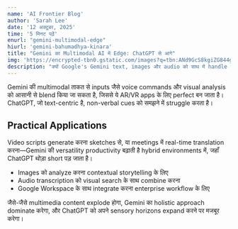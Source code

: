 ```yaml
---
name: 'AI Frontier Blog'
author: 'Sarah Lee'
date: '12 अक्टूबर, 2025'
time: '5 मिनट पढ़ें'
enurl: "gemini-multimodal-edge"
hiurl: 'gemini-bahumadhya-kinara'
title: "Gemini का Multimodal AI में Edge: ChatGPT से आगे"
img: 'https://encrypted-tbn0.gstatic.com/images?q=tbn:ANd9GcS8kgiZG844gI5C6oNFnEmZtI1XIPEkMvxelQ&s'
description: "क्यों Google's Gemini text, images और audio को साथ में handle करने में माहिर है, और ChatGPT creative multimedia tasks में पीछे रह जाता है।"
---
```


Gemini की multimodal ताकत से inputs जैसे voice commands और visual analysis को आसानी से blend किया जा सकता है, जिससे ये AR/VR apps के लिए perfect बन जाता है। ChatGPT, जो text-centric है, non-verbal cues को समझने में struggle करता है।  

## Practical Applications

Video scripts generate करना sketches से, या meetings में real-time translation करना—Gemini की versatility productivity बढ़ाती है hybrid environments में, जहाँ ChatGPT थोड़ा short पड़ जाता है।  

- Images को analyze करना contextual storytelling के लिए  
- Audio transcription को visual search के साथ combine करना  
- Google Workspace के साथ integrate करना enterprise workflow के लिए  

जैसे-जैसे multimedia content explode होगा, Gemini का holistic approach dominate करेगा, और ChatGPT को अपने sensory horizons expand करने पर मजबूर करेगा।  
